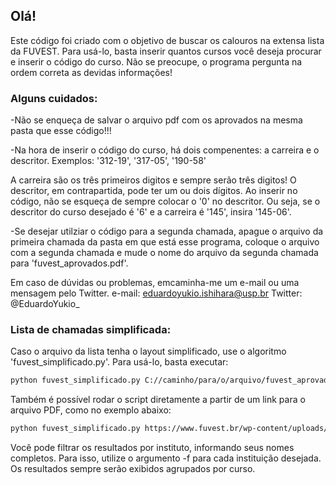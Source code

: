 ## Olá!
Este código foi criado com o objetivo de buscar os calouros na extensa lista da FUVEST.
Para usá-lo, basta inserir quantos cursos você deseja procurar e inserir o código do curso.
Não se preocupe, o programa pergunta na ordem correta as devidas informações!


### Alguns cuidados:

-Não se enqueça de salvar o arquivo pdf com os aprovados na mesma pasta que esse código!!!

-Na hora de inserir o código do curso, há dois compenentes: a carreira e o descritor.
 Exemplos: '312-19', '317-05', '190-58'

 A carreira são os três primeiros digitos e sempre serão três digitos!
 O descritor, em contrapartida, pode ter um ou dois dígitos. Ao inserir no código, não
 se esqueça de sempre colocar o '0' no descritor. Ou seja, se o descritor do curso desejado
 é '6' e a carreira é '145', insira '145-06'.


-Se desejar utilziar o código para a segunda chamada, apague o arquivo da primeira chamada
 da pasta em que está esse programa, coloque o arquivo com a segunda chamada e mude o nome
 do arquivo da segunda chamada para 'fuvest_aprovados.pdf'.



Em caso de dúvidas ou problemas, emcaminha-me um e-mail ou uma mensagem pelo Twitter.
e-mail: eduardoyukio.ishihara@usp.br
Twitter: @EduardoYukio_


### Lista de chamadas simplificada:
Caso o arquivo da lista tenha o layout simplificado, use o algoritmo 'fuvest_simplificado.py'.
Para usá-lo, basta executar:
```bash
python fuvest_simplificado.py C://caminho/para/o/arquivo/fuvest_aprovados.pdf -f "Instituto de Matemática e Estatística - USP" -f "Outra escola opcional"
```

Também é possível rodar o script diretamente a partir de um link para o arquivo PDF, como no exemplo abaixo:
```bash
python fuvest_simplificado.py https://www.fuvest.br/wp-content/uploads/2021/02/fuvest_aprovados.pdf -f "Instituto de Matemática e Estatística - USP" -f "Outra escola opcional"
```

Você pode filtrar os resultados por instituto, informando seus nomes completos. Para isso, utilize o argumento -f para cada instituição desejada. Os resultados sempre serão exibidos agrupados por curso.
